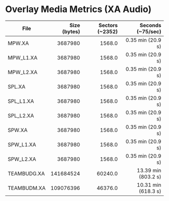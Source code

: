 # Overlay Media Metrics (XA Audio)

| File | Size (bytes) | Sectors (~2352) | Seconds (~75/sec) |
|------|-------------:|---------------:|------------------:|
| MPW.XA | 3687980 | 1568.0 | 0.35 min (20.9 s) |
| MPW_L1.XA | 3687980 | 1568.0 | 0.35 min (20.9 s) |
| MPW_L2.XA | 3687980 | 1568.0 | 0.35 min (20.9 s) |
| SPL.XA | 3687980 | 1568.0 | 0.35 min (20.9 s) |
| SPL_L1.XA | 3687980 | 1568.0 | 0.35 min (20.9 s) |
| SPL_L2.XA | 3687980 | 1568.0 | 0.35 min (20.9 s) |
| SPW.XA | 3687980 | 1568.0 | 0.35 min (20.9 s) |
| SPW_L1.XA | 3687980 | 1568.0 | 0.35 min (20.9 s) |
| SPW_L2.XA | 3687980 | 1568.0 | 0.35 min (20.9 s) |
| TEAMBUDG.XA | 141684524 | 60240.0 | 13.39 min (803.2 s) |
| TEAMBUDM.XA | 109076396 | 46376.0 | 10.31 min (618.3 s) |
